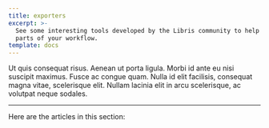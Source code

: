 ```yaml
---
title: exporters
excerpt: >-
  See some interesting tools developed by the Libris community to help automate
  parts of your workflow.
template: docs
---
```


Ut quis consequat risus. Aenean ut porta ligula. Morbi id ante eu nisi suscipit maximus. Fusce ac congue quam. Nulla id elit facilisis, consequat magna vitae, scelerisque elit. Nullam lacinia elit in arcu scelerisque, ac volutpat neque sodales.

***

Here are the articles in this section:
